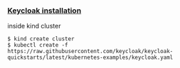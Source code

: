 ### <ins>Keycloak installation</ins>

inside kind cluster


```console 
$ kind create cluster
$ kubectl create -f https://raw.githubusercontent.com/keycloak/keycloak-quickstarts/latest/kubernetes-examples/keycloak.yaml

```
